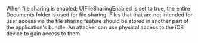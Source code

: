 When file sharing is enabled; UIFileSharingEnabled is set to true, the entire Documents folder is used for file sharing. Files that that are not intended for user access via the file sharing feature should be stored in another part of the application's bundle. An
attacker can use physical access to the iOS device to gain access to them.
